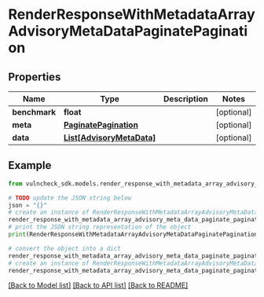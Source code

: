 # RenderResponseWithMetadataArrayAdvisoryMetaDataPaginatePagination


## Properties

Name | Type | Description | Notes
------------ | ------------- | ------------- | -------------
**benchmark** | **float** |  | [optional] 
**meta** | [**PaginatePagination**](PaginatePagination.md) |  | [optional] 
**data** | [**List[AdvisoryMetaData]**](AdvisoryMetaData.md) |  | [optional] 

## Example

```python
from vulncheck_sdk.models.render_response_with_metadata_array_advisory_meta_data_paginate_pagination import RenderResponseWithMetadataArrayAdvisoryMetaDataPaginatePagination

# TODO update the JSON string below
json = "{}"
# create an instance of RenderResponseWithMetadataArrayAdvisoryMetaDataPaginatePagination from a JSON string
render_response_with_metadata_array_advisory_meta_data_paginate_pagination_instance = RenderResponseWithMetadataArrayAdvisoryMetaDataPaginatePagination.from_json(json)
# print the JSON string representation of the object
print(RenderResponseWithMetadataArrayAdvisoryMetaDataPaginatePagination.to_json())

# convert the object into a dict
render_response_with_metadata_array_advisory_meta_data_paginate_pagination_dict = render_response_with_metadata_array_advisory_meta_data_paginate_pagination_instance.to_dict()
# create an instance of RenderResponseWithMetadataArrayAdvisoryMetaDataPaginatePagination from a dict
render_response_with_metadata_array_advisory_meta_data_paginate_pagination_from_dict = RenderResponseWithMetadataArrayAdvisoryMetaDataPaginatePagination.from_dict(render_response_with_metadata_array_advisory_meta_data_paginate_pagination_dict)
```
[[Back to Model list]](../README.md#documentation-for-models) [[Back to API list]](../README.md#documentation-for-api-endpoints) [[Back to README]](../README.md)


